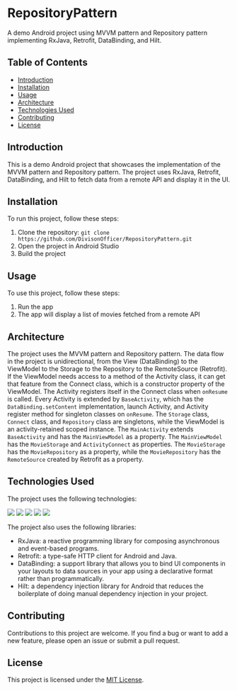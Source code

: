 # RepositoryPattern

A demo Android project using MVVM pattern and Repository pattern implementing RxJava, Retrofit, DataBinding, and Hilt.

## Table of Contents

- [Introduction](#introduction)
- [Installation](#installation)
- [Usage](#usage)
- [Architecture](#architecture)
- [Technologies Used](#technologies-used)
- [Contributing](#contributing)
- [License](#license)

## Introduction

This is a demo Android project that showcases the implementation of the MVVM pattern and Repository pattern. The project uses RxJava, Retrofit, DataBinding, and Hilt to fetch data from a remote API and display it in the UI.

## Installation

To run this project, follow these steps:

1. Clone the repository: `git clone https://github.com/DivisonOfficer/RepositoryPattern.git`
2. Open the project in Android Studio
3. Build the project

## Usage

To use this project, follow these steps:

1. Run the app
2. The app will display a list of movies fetched from a remote API

## Architecture

The project uses the MVVM pattern and Repository pattern. The data flow in the project is unidirectional, from the View (DataBinding) to the ViewModel to the Storage to the Repository to the RemoteSource (Retrofit). If the ViewModel needs access to a method of the Activity class, it can get that feature from the Connect class, which is a constructor property of the ViewModel. The Activity registers itself in the Connect class when `onResume` is called. Every Activity is extended by `BaseActivity`, which has the `DataBinding.setContent` implementation, launch Activity, and Activity register method for singleton classes on `onResume`. The `Storage` class, `Connect` class, and `Repository` class are singletons, while the ViewModel is an activity-retained scoped instance. The `MainActivity` extends `BaseActivity` and has the `MainViewModel` as a property. The `MainViewModel` has the `MovieStorage` and `ActivityConnect` as properties. The `MovieStorage` has the `MovieRepository` as a property, while the `MovieRepository` has the `RemoteSource` created by Retrofit as a property.

## Technologies Used

The project uses the following technologies:
<p>
    <img src="https://img.shields.io/badge/Java-1.8-blue">
    <img src="https://img.shields.io/badge/Android-SDK%2030-green">
    <img src="https://img.shields.io/badge/Hilt-2.4.4-yellow">
    <img src="https://img.shields.io/badge/RxJava-3.1.6-orange">
    <img src="https://img.shields.io/badge/Retrofit2-2.9.0-red">
  </p>

The project also uses the following libraries:

- RxJava: a reactive programming library for composing asynchronous and event-based programs.
- Retrofit: a type-safe HTTP client for Android and Java.
- DataBinding: a support library that allows you to bind UI components in your layouts to data sources in your app using a declarative format rather than programmatically.
- Hilt: a dependency injection library for Android that reduces the boilerplate of doing manual dependency injection in your project.

## Contributing

Contributions to this project are welcome. If you find a bug or want to add a new feature, please open an issue or submit a pull request.

## License

This project is licensed under the [MIT License](https://opensource.org/licenses/MIT).
